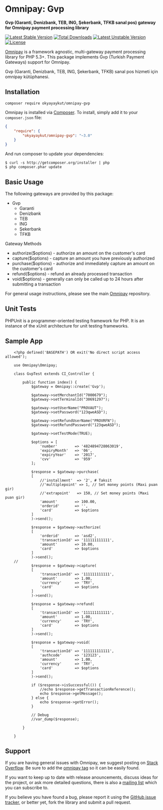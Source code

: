 # Omnipay: Gvp

**Gvp (Garanti, Denizbank, TEB, ING, Şekerbank, TFKB sanal pos) gateway for Omnipay payment processing library**


<!-- TODO: Update the tags when the library is published -->
[![Latest Stable Version](https://poser.pugx.org/okyayaykut/omnipay-gvp/v/stable)](https://packagist.org/packages/okyayaykut/omnipay-gvp) 
[![Total Downloads](https://poser.pugx.org/okyayaykut/omnipay-gvp/downloads)](https://packagist.org/packages/okyayaykut/omnipay-gvp) 
[![Latest Unstable Version](https://poser.pugx.org/okyayaykut/omnipay-gvp/v/unstable)](https://packagist.org/packages/okyayaykut/omnipay-gvp) 
[![License](https://poser.pugx.org/okyayaykut/omnipay-gvp/license)](https://packagist.org/packages/okyayaykut/omnipay-gvp)

[Omnipay](https://github.com/thephpleague/omnipay) is a framework agnostic, multi-gateway payment
processing library for PHP 5.3+. This package implements Gvp (Turkish Payment Gateways) support for Omnipay.


Gvp (Garanti, Denizbank, TEB, ING, Şekerbank, TFKB) sanal pos hizmeti için omnipay kütüphanesi.

## Installation

    composer require okyayaykut/omnipay-gvp


Omnipay is installed via [Composer](http://getcomposer.org/). To install, simply add it
to your `composer.json` file:

```json
{
    "require": {
        "okyayaykut/omnipay-gvp": "~3.0"
    }
}
```

And run composer to update your dependencies:

    $ curl -s http://getcomposer.org/installer | php
    $ php composer.phar update

## Basic Usage

The following gateways are provided by this package:

* Gvp
    - Garanti
    - Denizbank 
    - TEB 
    - ING 
    - Şekerbank 
    - TFKB 

Gateway Methods

* authorize($options) - authorize an amount on the customer's card
* capture($options) - capture an amount you have previously authorized
* purchase($options) - authorize and immediately capture an amount on the customer's card
* refund($options) - refund an already processed transaction
* void($options) - generally can only be called up to 24 hours after submitting a transaction

For general usage instructions, please see the main [Omnipay](https://github.com/thephpleague/omnipay)
repository.

## Unit Tests

PHPUnit is a programmer-oriented testing framework for PHP. It is an instance of the xUnit architecture for unit testing frameworks.

## Sample App

        <?php defined('BASEPATH') OR exit('No direct script access allowed');

        use Omnipay\Omnipay;

        class GvpTest extends CI_Controller {

            public function index() {
                $gateway = Omnipay::create('Gvp');

                $gateway->setMerchantId("7000679");
                $gateway->setTerminalId("30691297");

                $gateway->setUserName("PROVAUT");
                $gateway->setPassword("123qweASD");

                $gateway->setRefundUserName("PROVRFN");
                $gateway->setRefundPassword("123qweASD");

                $gateway->setTestMode(TRUE);

                $options = [
                    'number'        => '4824894728063019',
                    'expiryMonth'   => '06',
                    'expiryYear'    => '2017',
                    'cvv'           => '959'
                ];

                $response = $gateway->purchase(
                [
                    //'installment'  => '2', # Taksit
                    //'multiplepoint' => 1, // Set money points (Maxi puan gir)
                    //'extrapoint'   => 150, // Set money points (Maxi puan gir)
                    'amount'        => 100.00,
                    'orderid'       => '',
                    'card'          => $options
                ]
                )->send();

                $response = $gateway->authorize(
                [
                    'orderid'       => 'asd2',
                    'transactionId' => '111111111111',
                    'amount'        => 10.00,
                    'card'          => $options
                ]
                )->send();
        //
                $response = $gateway->capture(
                [
                    'transactionId' => '111111111111',
                    'amount'        => 1.00,
                    'currency'      => 'TRY',
                    'card'          => $options
                ]
                )->send();

                $response = $gateway->refund(
                [
                    'transactionId' => '111111111111',
                    'amount'        => 1.00,
                    'currency'      => 'TRY',
                    'card'          => $options
                ]
                )->send();

                $response = $gateway->void(
                [
                    'transactionId' => '111111111111',
                    'authcode'      => '123123',
                    'amount'        => 1.00,
                    'currency'      => 'TRY',
                    'card'          => $options
                ]
                )->send();

                if ($response->isSuccessful()) {
                    //echo $response->getTransactionReference();
                    echo $response->getMessage();
                } else {
                    echo $response->getError();
                }

                // Debug
                //var_dump($response);

            }

        }


## Support

If you are having general issues with Omnipay, we suggest posting on
[Stack Overflow](http://stackoverflow.com/). Be sure to add the
[omnipay tag](http://stackoverflow.com/questions/tagged/omnipay) so it can be easily found.

If you want to keep up to date with release anouncements, discuss ideas for the project, or ask more detailed questions, there is also a [mailing list](https://groups.google.com/forum/#!forum/omnipay) which
you can subscribe to.

If you believe you have found a bug, please report it using the [GitHub issue tracker](https://github.com/okyayaykut/omnipay-gvp/issues),
or better yet, fork the library and submit a pull request.

